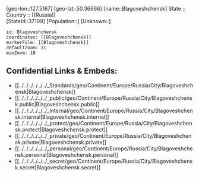 ﻿---
location: [50.36666,127.5167] 
mapzoom: [7,12] 
mapmarker: city 
type: City
tags:
- geo/City


SpocWebEntityId: 37108
isDeleted: false
confidential: public

---
[geo-lon::127.5167] 
[geo-lat::50.36666] 
[name::Blagoveshchensk] 
State ::  
Country :: [[Russia]]  
[StateId::37109] 
[Population::] 
[Unknown::] 


```leaflet
id: Blagoveshchensk
coordinates: [[Blagoveshchensk]] 
markerFile: [[Blagoveshchensk]] 
defaultZoom: 11 
maxZoom: 18
```


## Confidential Links & Embeds: 
- [[../../../../../../_Standards/geo/Continent/Europe/Russia/City/Blagoveshchensk|Blagoveshchensk]] 
- [[../../../../../../_public/geo/Continent/Europe/Russia/City/Blagoveshchensk.public|Blagoveshchensk.public]] 
- [[../../../../../../_internal/geo/Continent/Europe/Russia/City/Blagoveshchensk.internal|Blagoveshchensk.internal]] 
- [[../../../../../../_protect/geo/Continent/Europe/Russia/City/Blagoveshchensk.protect|Blagoveshchensk.protect]] 
- [[../../../../../../_private/geo/Continent/Europe/Russia/City/Blagoveshchensk.private|Blagoveshchensk.private]] 
- [[../../../../../../_personal/geo/Continent/Europe/Russia/City/Blagoveshchensk.personal|Blagoveshchensk.personal]] 
- [[../../../../../../_secret/geo/Continent/Europe/Russia/City/Blagoveshchensk.secret|Blagoveshchensk.secret]] 

